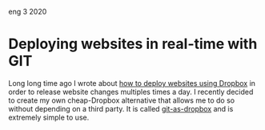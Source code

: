 <permalink>eng</permalink>
<month>3</month>
<year>2020</year>

# Deploying websites in real-time with GIT

Long long time ago I wrote about [how to deploy websites using Dropbox](http://adelriosantiago.com/gitblog/eng/dropbox-continuous-deployment) in order to release website changes multiples times a day. I recently decided to create my own cheap-Dropbox alternative that allows me to do so without depending on a third party. It is called [git-as-dropbox](https://www.npmjs.com/package/git-as-dropbox) and is extremely simple to use.